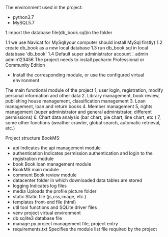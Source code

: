 The environment used in the project:  

- python3.7
- MySQL5.7

1.import the database file(db_book.sql)in the folder  

1.1 we use Navicat for MySql(your computer should install MySql firstly)
1.2 create db_book as a new local database
1.3 run db_book.sql in local database 'db_book'
1.4 Default super administrator account：admin admin123456
The project needs to install pycharm Professional or Community Edition
- Install the corresponding module, or use the configured virtual environment 
 
The main functional module of the project
1, user login, registration, modify personal information and other data
2. Library management, book review, publishing house management, classification management
3. Loan management, loan and return books
4. Member management
5, rights management (super administrator and general administrator, different permissions)
6. Chart data analysis (bar chart, pie chart, line chart, etc.)
7, some other functions (weather crawler, global search, automatic retrieval, etc.) 

 
Project structure BookMS:
- api Indicates the api management module
- authentication Indicates permission authentication and login to the registration module
- book Book loan management module
- BookMS main module
- comment Book review module
- datacenter folder in which downloaded data tables are stored
- logging Indicates log files
- media Uploads the profile picture folder
- static Static file (js,css,image, etc.)
- templates front-end file (html)
- util tool functions and SQLite driver files
- venv project virtual environment
- db.sqlite3 database file
- manage.py project management file, project entry
- requirements.txt Specifies the module list file required by the project
